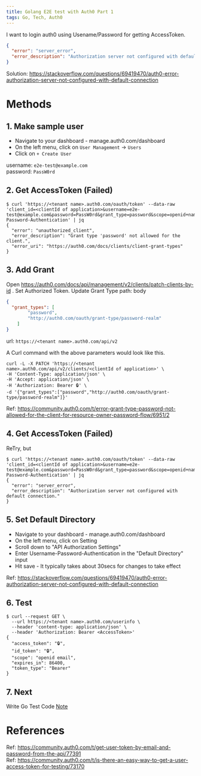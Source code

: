 ```yaml
---
title: Golang E2E test with Auth0 Part 1
tags: Go, Tech, Auth0
---
```


I want to login auth0 using Usename/Password for getting AccessToken.

```json
{
  "error": "server_error",
  "error_description": "Authorization server not configured with default connection."
}
```
Solution: https://stackoverflow.com/questions/69419470/auth0-error-authorization-server-not-configured-with-default-connection


# Methods

## 1. Make sample user
- Navigate to your dashboard - manage.auth0.com/dashboard
- On the left menu, click on `User Management` -> `Users`
- Click on `+ Create User`

username: `e2e-test@example.com`  
password: `PassW0rd`

## 2. Get AccessToken (Failed)
```shell
$ curl 'https://<tenant name>.auth0.com/oauth/token' --data-raw 'client_id=<clientId of application>&username=e2e-test@example.com&password=PassW0rd&grant_type=password&scope=openid+name+email+nickname&connection=Username-Password-Authentication' | jq
{
  "error": "unauthorized_client",
  "error_description": "Grant type 'password' not allowed for the client.",
  "error_uri": "https://auth0.com/docs/clients/client-grant-types"
}
```

## 3. Add Grant 

Open https://auth0.com/docs/api/management/v2/clients/patch-clients-by-id .
Set Authorized Token.
Update Grant Type
path: <clientId of application>
body
```json
{
  "grant_types": [
		"password",
		"http://auth0.com/oauth/grant-type/password-realm"
	]
}
```
url: `https://<tenant name>.auth0.com/api/v2`

A Curl command with the above parameters would look like this.
```shell
curl -L -X PATCH 'https://<tenant name>.auth0.com/api/v2/clients/<clientId of application>' \
-H 'Content-Type: application/json' \
-H 'Accept: application/json' \
-H 'Authorization: Bearer 🔒' \
-d '{"grant_types":["password","http://auth0.com/oauth/grant-type/password-realm"]}'
```

Ref: https://community.auth0.com/t/error-grant-type-password-not-allowed-for-the-client-for-resource-owner-password-flow/6951/2

## 4. Get AccessToken (Failed)

ReTry, but

```shell
$ curl 'https://<tenant name>.auth0.com/oauth/token' --data-raw 'client_id=<clientId of application>&username=e2e-test@example.com&password=PassW0rd&grant_type=password&scope=openid+name+email+nickname&connection=Username-Password-Authentication' | jq
{
  "error": "server_error",
  "error_description": "Authorization server not configured with default connection."
}
```

## 5. Set Default Directory

- Navigate to your dashboard - manage.auth0.com/dashboard
- On the left menu, click on Setting
- Scroll down to "API Authorization Settings"
- Enter Username-Password-Authentication in the "Default Directory" input
- Hit save - It typically takes about 30secs for changes to take effect

Ref: https://stackoverflow.com/questions/69419470/auth0-error-authorization-server-not-configured-with-default-connection


## 6. Test

```shell
$ curl --request GET \
  --url https://<tenant name>.auth0.com/userinfo \
  --header 'content-type: application/json' \
  --header 'Authorization: Bearer <AccessToken>'
{
  "access_token": "🔒",
  "id_token": "🔒",
  "scope": "openid email",
  "expires_in": 86400,
  "token_type": "Bearer"
}
```

## 7. Next

Write Go Test Code
 <a href="/02">Note</a>

# References

Ref: https://community.auth0.com/t/get-user-token-by-email-and-password-from-the-api/77391  
Ref: https://community.auth0.com/t/is-there-an-easy-way-to-get-a-user-access-token-for-testing/73170  
